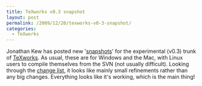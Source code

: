 ```yaml
---
title: TeXworks v0.3 snapshot
layout: post
permalink: /2009/12/20/texworks-v0-3-snapshot/
categories:
  - TeXworks
---
```

Jonathan Kew has posted new '[snapshots](http://code.google.com/p/texworks/downloads/list)' for the experimental (v0.3) trunk of [TeXworks](https://tug.org/texworks). As usual, these are for Windows and the Mac, with Linux users to compile themselves from the SVN (not usually difficult). Looking through the [change list](http://code.google.com/p/texworks/source/list), it looks like mainly small refinements rather than any big changes. Everything looks like it's working, which is the main thing!
